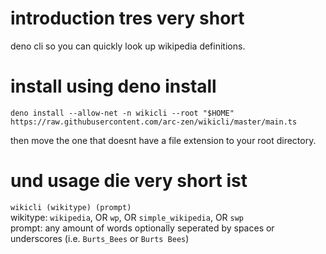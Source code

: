 # introduction tres very short

deno cli so you can quickly look up wikipedia definitions.

# install using deno install

```
deno install --allow-net -n wikicli --root "$HOME" https://raw.githubusercontent.com/arc-zen/wikicli/master/main.ts
```

then move the one that doesnt have a file extension to your root directory.

# und usage die very short ist

`wikicli (wikitype) (prompt)`<br> wikitype: `wikipedia`, OR `wp`, OR `simple_wikipedia`, OR `swp`<br> prompt: any amount of words optionally seperated by spaces or underscores (i.e. `Burts_Bees` or `Burts Bees`)<br>
